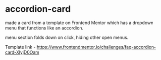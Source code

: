 # accordion-card
made a card from a template on Frontend Mentor which has a dropdown menu that functions like an accordion.

menu section folds down on click, hiding other open menus.  

Template link - https://www.frontendmentor.io/challenges/faq-accordion-card-XlyjD0Oam
